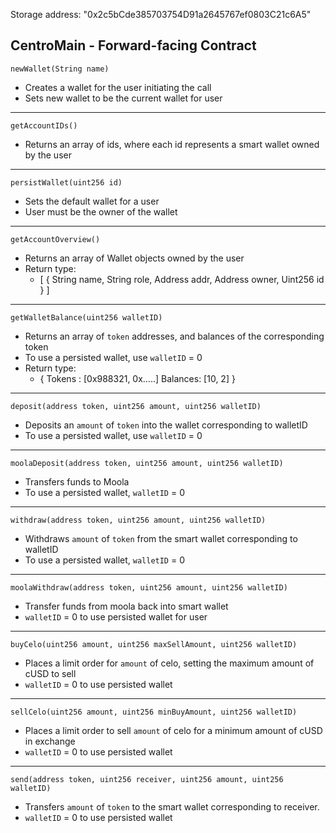 Storage address: "0x2c5bCde385703754D91a2645767ef0803C21c6A5"

CentroMain - Forward-facing Contract
----------------------------------------------------------------------
`newWallet(String name)`
* Creates a wallet for the user initiating the call
* Sets new wallet to be the current wallet for user
-----------------------------------------------------------------------
`getAccountIDs()`
* Returns an array of ids, where each id represents a smart wallet owned by the user
------------------------------------------------------------------------
`persistWallet(uint256 id)`
* Sets the default wallet for a user
* User must be the owner of the wallet
---------------------------------------------------------------------------
`getAccountOverview()`
* Returns an array of Wallet objects owned by the user
* Return type:
   * [
{ String name,
String role,
Address addr,
Address owner,
Uint256 id }
]

---------------------------------------------------------------------------
`getWalletBalance(uint256 walletID)`
   * Returns an array of `token` addresses, and balances of the corresponding token
   * To use a persisted wallet, use `walletID` = 0
   * Return type:
      * {
Tokens : [0x988321, 0x…..]
Balances: [10, 2]
}

---------------------------------------------------------------------------
`deposit(address token, uint256 amount, uint256 walletID)`
* Deposits an `amount` of `token` into the wallet corresponding to walletID
* To use a persisted wallet, use `walletID` = 0
      
---------------------------------------------------------------------------
`moolaDeposit(address token, uint256 amount, uint256 walletID)`
* Transfers funds to Moola
* To use a persisted wallet, `walletID` = 0
      
---------------------------------------------------------------------------
`withdraw(address token, uint256 amount, uint256 walletID)`
* Withdraws `amount` of `token` from the smart wallet corresponding to walletID
* To use a persisted wallet, `walletID` = 0
      
---------------------------------------------------------------------------
`moolaWithdraw(address token, uint256 amount, uint256 walletID)`
* Transfer funds from moola back into smart wallet
* `walletID` = 0 to use persisted wallet for user
      
---------------------------------------------------------------------------
`buyCelo(uint256 amount, uint256 maxSellAmount, uint256 walletID)`
* Places a limit order for `amount` of celo, setting the maximum amount of cUSD to sell
* `walletID` = 0 to use persisted wallet
      
---------------------------------------------------------------------------
`sellCelo(uint256 amount, uint256 minBuyAmount, uint256 walletID)`
* Places a limit order to sell `amount` of celo for a minimum amount of cUSD in exchange
* `walletID` = 0 to use persisted wallet
      
---------------------------------------------------------------------------
`send(address token, uint256 receiver, uint256 amount, uint256 walletID)`
* Transfers `amount` of `token` to the smart wallet corresponding to receiver.
* `walletID` = 0 to use persisted wallet
